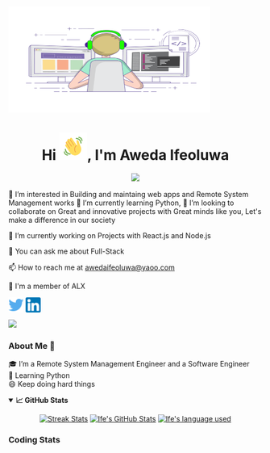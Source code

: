 <img align="center" alt="Coding" width="400" height="210" src="https://github.com/ifelove/ifelove/blob/main/ife_code.gif">

<h1 align="center">Hi <img src="https://github.com/ifelove/ifelove/blob/main/Wave.gif" height="55px" width="55px">, I'm Aweda Ifeoluwa</h1>

<!-- Updating my readme for GitHub-->

<!-- Typing SVG by DenverCoder1 - https://github.com/DenverCoder1/readme-typing-svg -->
<p align="center">
<!--   <a href="https://github.com/DenverCoder1/readme-typing-svg"> -->
    <img src="https://readme-typing-svg.herokuapp.com?color=E22FE4&width=380&height=45&lines=Solving+Problems+in+a+Creative+ways;Doing+Hard+Things!!;&center=true"></a>

</p>

👀 I’m interested in Building and maintaing web apps and Remote System Management works
🌱 I’m currently learning Python,
💞️ I’m looking to collaborate on Great and innovative projects with Great minds like you, Let's make a difference in our society

🔭 I’m currently working on Projects with React.js and Node.js

💬 You can ask me about Full-Stack

📫 How to reach me at awedaifeoluwa@yaoo.com

🔭 I'm a member of ALX

<p align="left">
<a href="https://twitter.com/lovethSir" target="blank"><img align="center" src="https://github.com/ifelove/ifelove/blob/main/social_icons/twitter.png" title = "Twitter" alt="" height="30" /></a>
<a href="https://www.linkedin.com/in/aweda-ifeoluwa-b91b9976/" target="blank"><img align="center" src="https://github.com/ifelove/ifelove/blob/main/social_icons/linkedin.png" alt="" title = "Linkedin" height="30" /></a>
</p>

![](https://visitor-badge.glitch.me/badge?page_id=ifelove.ifelove&left_color=green&right_color=red)
<br />

<!--For adding Gif
<p><img align="right" alt="GIF" src="https://github.com/mitul3737/mitul3737/blob/main/github%20readme.gif" width="500" height="350" /></p>-->

### About Me 🚀

🎓 I’m a Remote System Management Engineer and a Software Engineer </br>
🌱 Learning Python</br>
😄 Keep doing hard things </br>

<details open="">
  <summary><b>📈 GitHub Stats</b></summary>
  <p align="center">
    <a href="https://github.com/ifelove/ifelove"><img alt="Streak Stats" src="https://github-readme-streak-stats.herokuapp.com/?user=ifelove&theme=highcontrast"/></a>
    <a href="https://github.com/ifelove/ifelove"><img alt="Ife's GitHub Stats" src="https://github-readme-stats.vercel.app/api?username=ifelove&show_icons=true&theme=merko" width=55%/></a>
    <a href="https://github.com/mitul3737/mitul3737"><img alt="Ife's language used" src="https://github-readme-stats.vercel.app/api/top-langs/?username=ifelove&layout=compact&langs_count=8&theme=gruvbox" width=40%/></a>
  
</details>

 <!--Adding private contributions count to total commits count
![Anurag's GitHub stats](https://github-readme-stats.vercel.app/api?username=mitul3737&count_private=true)-->
<!--
![Anurag's GitHub stats](https://github-readme-stats.vercel.app/api?username=anuraghazra&hide=contribs,prs)-->
<!--Showing icons
![Anurag's GitHub stats](https://github-readme-stats.vercel.app/api?username=anuraghazra&show_icons=true)-->
<!--theme colour change
![Anurag's GitHub stats](https://github-readme-stats.vercel.app/api?username=mitul3737&show_icons=true&theme=merko/dark/ radical/ merko/ gruvbox/ tokyonight/ onedark/ cobalt/ synthwave/highcontrast/ dracula)-->

### Coding Stats

<!--..-->

